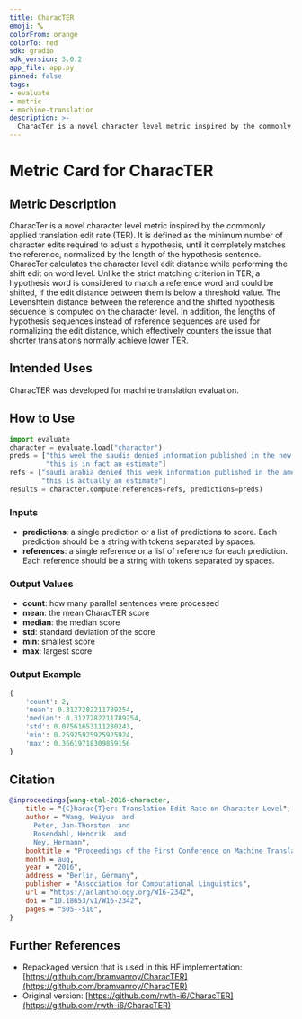 ```yaml
---
title: CharacTER
emoji: 🔤
colorFrom: orange
colorTo: red
sdk: gradio
sdk_version: 3.0.2
app_file: app.py
pinned: false
tags:
- evaluate
- metric
- machine-translation
description: >-
  CharacTer is a novel character level metric inspired by the commonly applied translation edit rate (TER).
---
```


# Metric Card for CharacTER

## Metric Description
CharacTer is a novel character level metric inspired by the commonly applied translation edit rate (TER). It is 
defined as the minimum number of character edits required to adjust a hypothesis, until it completely matches the
reference, normalized by the length of the hypothesis sentence. CharacTer calculates the character level edit
distance while performing the shift edit on word level. Unlike the strict matching criterion in TER, a hypothesis
word is considered to match a reference word and could be shifted, if the edit distance between them is below a
threshold value. The Levenshtein distance between the reference and the shifted hypothesis sequence is computed on the
character level. In addition, the lengths of hypothesis sequences instead of reference sequences are used for
normalizing the edit distance, which effectively counters the issue that shorter translations normally achieve lower
TER.

## Intended Uses
CharacTER was developed for machine translation evaluation.

## How to Use

```python
import evaluate
character = evaluate.load("character")
preds = ["this week the saudis denied information published in the new york times",
         "this is in fact an estimate"]
refs = ["saudi arabia denied this week information published in the american new york times",
        "this is actually an estimate"]
results = character.compute(references=refs, predictions=preds)

```
### Inputs
- **predictions**: a single prediction or a list of predictions to score. Each prediction should be a string with
     tokens separated by spaces.
- **references**: a single reference or a list of reference for each prediction. Each reference should be a string with
     tokens separated by spaces.


### Output Values
- **count**: how many parallel sentences were processed
- **mean**: the mean CharacTER score
- **median**: the median score
- **std**: standard deviation of the score
- **min**: smallest score
- **max**: largest score

### Output Example
```python
{
    'count': 2,
    'mean': 0.3127282211789254,
    'median': 0.3127282211789254,
    'std': 0.07561653111280243,
    'min': 0.25925925925925924,
    'max': 0.36619718309859156
}
```

## Citation
```bibtex
@inproceedings{wang-etal-2016-character,
    title = "{C}harac{T}er: Translation Edit Rate on Character Level",
    author = "Wang, Weiyue  and
      Peter, Jan-Thorsten  and
      Rosendahl, Hendrik  and
      Ney, Hermann",
    booktitle = "Proceedings of the First Conference on Machine Translation: Volume 2, Shared Task Papers",
    month = aug,
    year = "2016",
    address = "Berlin, Germany",
    publisher = "Association for Computational Linguistics",
    url = "https://aclanthology.org/W16-2342",
    doi = "10.18653/v1/W16-2342",
    pages = "505--510",
}
```

## Further References
- Repackaged version that is used in this HF implementation: [https://github.com/bramvanroy/CharacTER](https://github.com/bramvanroy/CharacTER)
- Original version: [https://github.com/rwth-i6/CharacTER](https://github.com/rwth-i6/CharacTER)
